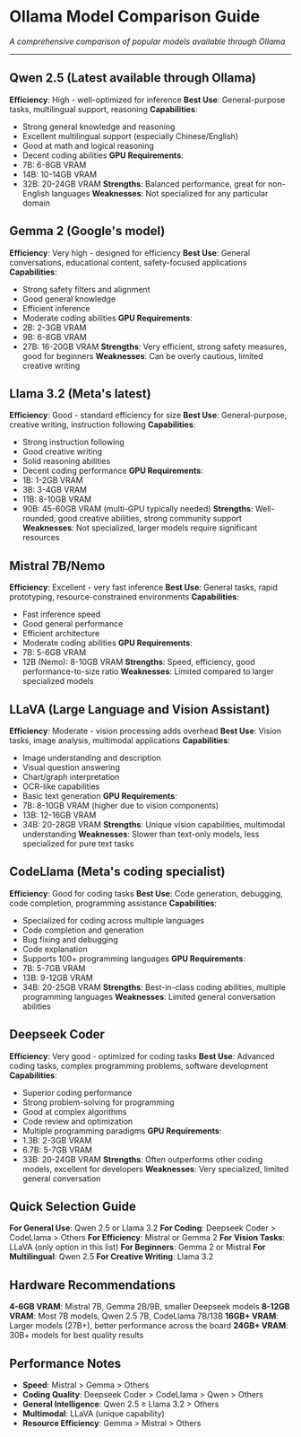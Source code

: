 # Ollama Model Comparison Guide

*A comprehensive comparison of popular models available through Ollama*

---

## Qwen 2.5 (Latest available through Ollama)

**Efficiency**: High - well-optimized for inference
**Best Use**: General-purpose tasks, multilingual support, reasoning
**Capabilities**: 
- Strong general knowledge and reasoning
- Excellent multilingual support (especially Chinese/English)
- Good at math and logical reasoning
- Decent coding abilities
**GPU Requirements**: 
- 7B: 6-8GB VRAM
- 14B: 10-14GB VRAM
- 32B: 20-24GB VRAM
**Strengths**: Balanced performance, great for non-English languages
**Weaknesses**: Not specialized for any particular domain

## Gemma 2 (Google's model)

**Efficiency**: Very high - designed for efficiency
**Best Use**: General conversations, educational content, safety-focused applications
**Capabilities**:
- Strong safety filters and alignment
- Good general knowledge
- Efficient inference
- Moderate coding abilities
**GPU Requirements**:
- 2B: 2-3GB VRAM
- 9B: 6-8GB VRAM  
- 27B: 16-20GB VRAM
**Strengths**: Very efficient, strong safety measures, good for beginners
**Weaknesses**: Can be overly cautious, limited creative writing

## Llama 3.2 (Meta's latest)

**Efficiency**: Good - standard efficiency for size
**Best Use**: General-purpose, creative writing, instruction following
**Capabilities**:
- Strong instruction following
- Good creative writing
- Solid reasoning abilities
- Decent coding performance
**GPU Requirements**:
- 1B: 1-2GB VRAM
- 3B: 3-4GB VRAM
- 11B: 8-10GB VRAM
- 90B: 45-60GB VRAM (multi-GPU typically needed)
**Strengths**: Well-rounded, good creative abilities, strong community support
**Weaknesses**: Not specialized, larger models require significant resources

## Mistral 7B/Nemo

**Efficiency**: Excellent - very fast inference
**Best Use**: General tasks, rapid prototyping, resource-constrained environments
**Capabilities**:
- Fast inference speed
- Good general performance
- Efficient architecture
- Moderate coding abilities
**GPU Requirements**:
- 7B: 5-6GB VRAM
- 12B (Nemo): 8-10GB VRAM
**Strengths**: Speed, efficiency, good performance-to-size ratio
**Weaknesses**: Limited compared to larger specialized models

## LLaVA (Large Language and Vision Assistant)

**Efficiency**: Moderate - vision processing adds overhead
**Best Use**: Vision tasks, image analysis, multimodal applications
**Capabilities**:
- Image understanding and description
- Visual question answering
- Chart/graph interpretation
- OCR-like capabilities
- Basic text generation
**GPU Requirements**:
- 7B: 8-10GB VRAM (higher due to vision components)
- 13B: 12-16GB VRAM
- 34B: 20-28GB VRAM
**Strengths**: Unique vision capabilities, multimodal understanding
**Weaknesses**: Slower than text-only models, less specialized for pure text tasks

## CodeLlama (Meta's coding specialist)

**Efficiency**: Good for coding tasks
**Best Use**: Code generation, debugging, code completion, programming assistance
**Capabilities**:
- Specialized for coding across multiple languages
- Code completion and generation
- Bug fixing and debugging
- Code explanation
- Supports 100+ programming languages
**GPU Requirements**:
- 7B: 5-7GB VRAM
- 13B: 9-12GB VRAM
- 34B: 20-25GB VRAM
**Strengths**: Best-in-class coding abilities, multiple programming languages
**Weaknesses**: Limited general conversation abilities

## Deepseek Coder

**Efficiency**: Very good - optimized for coding tasks
**Best Use**: Advanced coding tasks, complex programming problems, software development
**Capabilities**:
- Superior coding performance
- Strong problem-solving for programming
- Good at complex algorithms
- Code review and optimization
- Multiple programming paradigms
**GPU Requirements**:
- 1.3B: 2-3GB VRAM
- 6.7B: 5-7GB VRAM
- 33B: 20-24GB VRAM
**Strengths**: Often outperforms other coding models, excellent for developers
**Weaknesses**: Very specialized, limited general conversation

## Quick Selection Guide

**For General Use**: Qwen 2.5 or Llama 3.2
**For Coding**: Deepseek Coder > CodeLlama > Others
**For Efficiency**: Mistral or Gemma 2
**For Vision Tasks**: LLaVA (only option in this list)
**For Beginners**: Gemma 2 or Mistral
**For Multilingual**: Qwen 2.5
**For Creative Writing**: Llama 3.2

## Hardware Recommendations

**4-6GB VRAM**: Mistral 7B, Gemma 2B/9B, smaller Deepseek models
**8-12GB VRAM**: Most 7B models, Qwen 2.5 7B, CodeLlama 7B/13B
**16GB+ VRAM**: Larger models (27B+), better performance across the board
**24GB+ VRAM**: 30B+ models for best quality results

## Performance Notes

- **Speed**: Mistral > Gemma > Others
- **Coding Quality**: Deepseek Coder > CodeLlama > Qwen > Others  
- **General Intelligence**: Qwen 2.5 ≥ Llama 3.2 > Others
- **Multimodal**: LLaVA (unique capability)
- **Resource Efficiency**: Gemma > Mistral > Others
